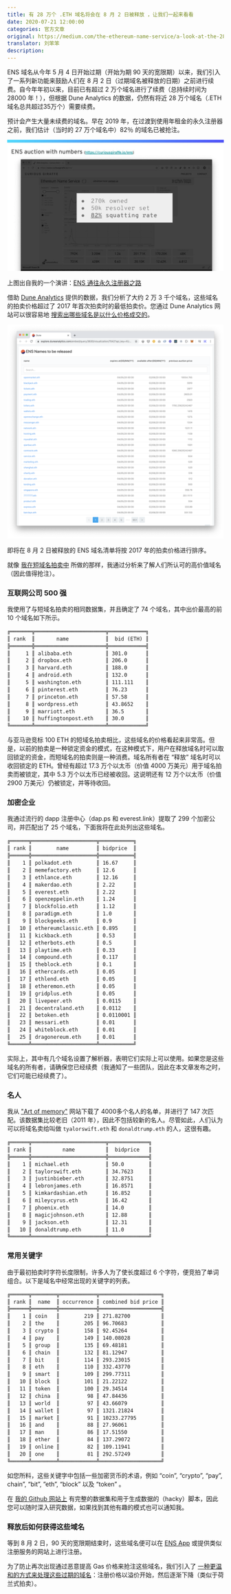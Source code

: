 ```yaml
---
title: 有 28 万个 .ETH 域名将会在 8 月 2 日被释放 ，让我们一起来看看
date: 2020-07-21 12:00:00
categories: 官方文章
original: https://medium.com/the-ethereum-name-service/a-look-at-the-280k-eth-names-set-to-become-available-august-2nd-e135ad23a05c
translator: 刘笨笨
description: 
---
```


ENS 域名从今年 5 月 4 日开始过期（开始为期 90 天的宽限期）以来，我们引入了一系列新功能来鼓励人们在 8 月 2 日（过期域名被释放的日期）之前进行续费。自今年年初以来，目前已有超过 2 万个域名进行了续费（总持续时间为 28000 年！），但根据 Dune Analytics 的数据，仍然有将近 28 万个域名（.ETH 域名总共超过35万个）需要续费。

预计会产生大量未续费的域名。早在 2019 年，在过渡到使用年租金的永久注册器之前，我们估计（当时的 27 万个域名中）82％ 的域名已被抢注。

![](/images/news/2020-07-21-a-look-at-the-280k-eth-names-set-to-become-available-august-2nd/01.png)

上图出自我的一个演讲：[ENS 通往永久注册器之路](https://speakerdeck.com/makoto_inoue/ens-the-road-to-the-permanent-registrar?slide=15)

借助 [Dune Analytics](https://www.duneanalytics.com/) 提供的数据，我们分析了大约 2 万 3 千个域名，这些域名的拍卖价格超过了 2017 年首次拍卖时的最低拍卖价。您通过 Dune Analytics 网站可以很容易地 [搜索出哪些域名是以什么价格成交的](https://explore.duneanalytics.com/embed/query/3630/visualization/7042?api_key=XUvG7yoTgPVr45HX7Bv61LWnCpjXonKQgC4js3VE)。

![](/images/news/2020-07-21-a-look-at-the-280k-eth-names-set-to-become-available-august-2nd/02.png)

即将在 8 月 2 日被释放的 ENS 域名清单将按 2017 年的拍卖价格进行排序。

就像 [我在短域名拍卖中](https://medium.com/the-ethereum-name-service/the-most-popular-eth-names-in-the-ens-short-name-auction-final-5d3466dd8837) 所做的那样，我通过分析来了解人们所认可的高价值域名（因此值得抢注）。

### 互联网公司 500 强

我使用了与短域名拍卖的相同数据集，并且确定了 74 个域名，其中出价最高的前 10 个域名如下所示。

``` txt
╔═══════╦═══════════════════════╦════════════╗
║ rank  ║       name            ║  bid (ETH) ║
╠═══════╬═══════════════════════╬════════════╣
║     1 ║ alibaba.eth           ║ 301.0      ║
║     2 ║ dropbox.eth           ║ 206.0      ║
║     3 ║ harvard.eth           ║ 188.0      ║
║     4 ║ android.eth           ║ 132.0      ║
║     5 ║ washington.eth        ║ 111.111    ║
║     6 ║ pinterest.eth         ║ 76.23      ║
║     7 ║ princeton.eth         ║ 57.58      ║
║     8 ║ wordpress.eth         ║ 43.8652    ║
║     9 ║ marriott.eth          ║ 36.5       ║
║    10 ║ huffingtonpost.eth    ║ 30.0       ║
╚═══════╩═══════════════════════╩════════════╝
```

与亚马逊竞标 100 ETH 的短域名拍卖相比，这些域名的价格看起来非常高。但是，以前的拍卖是一种锁定资金的模式，在这种模式下，用户在释放域名时可以取回锁定的资金，而短域名的拍卖则是一种消费。域名所有者在 “释放” 域名时可以收回锁定的 ETH。曾经有超过 17.3 万个以太币（价值 4000 万美元）用于域名拍卖而被锁定，其中 5.3 万个以太币已经被收回。这说明还有 12 万个以太币（价值 2900 万美元）仍被锁定，并等待收回。

### 加密企业

我通过流行的 dapp 注册中心（dap.ps 和 everest.link）提取了 299 个加密公司，并匹配出了 25 个域名，下面我将在此处列出这些域名。

``` txt
╔══════╦═════════════════════╦═══════════╗
║ rank ║        name         ║ bidprice  ║
╠══════╬═════════════════════╬═══════════╣
║    1 ║ polkadot.eth        ║ 16.67     ║
║    2 ║ memefactory.eth     ║ 12.6      ║
║    3 ║ ethlance.eth        ║ 12.16     ║
║    4 ║ makerdao.eth        ║ 2.22      ║
║    5 ║ everest.eth         ║ 2.22      ║
║    6 ║ openzeppelin.eth    ║ 1.24      ║
║    7 ║ blockfolio.eth      ║ 1.12      ║
║    8 ║ paradigm.eth        ║ 1.0       ║
║    9 ║ blockgeeks.eth      ║ 0.9       ║
║   10 ║ ethereumclassic.eth ║ 0.895     ║
║   11 ║ kickback.eth        ║ 0.53      ║
║   12 ║ etherbots.eth       ║ 0.5       ║
║   13 ║ playtime.eth        ║ 0.33      ║
║   14 ║ compound.eth        ║ 0.117     ║
║   15 ║ theblock.eth        ║ 0.1       ║
║   16 ║ ethercards.eth      ║ 0.05      ║
║   17 ║ ethlend.eth         ║ 0.05      ║
║   18 ║ etheremon.eth       ║ 0.05      ║
║   19 ║ gridplus.eth        ║ 0.05      ║
║   20 ║ livepeer.eth        ║ 0.0115    ║
║   21 ║ decentraland.eth    ║ 0.0112    ║
║   22 ║ betoken.eth         ║ 0.0110001 ║
║   23 ║ messari.eth         ║ 0.01      ║
║   24 ║ whiteblock.eth      ║ 0.01      ║
║   25 ║ dragonereum.eth     ║ 0.01      ║
╚══════╩═════════════════════╩═══════════╝
```

实际上，其中有几个域名设置了解析器，表明它们实际上可以使用。如果您是这些域名的所有者，请确保您已经续费（我通知了一些团队，因此在本文章发布之时，它们可能已经续费了）。

### 名人

我从 ["Art of memory"](https://forum.artofmemory.com/t/here-is-a-list-of-famous-people/26898/20) 网站下载了 4000多个名人的名单，并进行了 147 次匹配。该数据集比较老旧（2011 年），因此不包括较新的名人。尽管如此，人们认为可以将域名卖给叫做 `tyalorswift.eth` 和 `donaldtrump.eth` 的人，这很有趣。

``` txt
╔══════╦════════════════════════╦═════════════╗
║ rank ║          name          ║  bidprice   ║
╠══════╬════════════════════════╬═════════════╣
║    1 ║ michael.eth            ║ 50.0        ║
║    2 ║ taylorswift.eth        ║ 34.7623     ║
║    3 ║ justinbieber.eth       ║ 32.8751     ║
║    4 ║ lebronjames.eth        ║ 16.8571     ║
║    5 ║ kimkardashian.eth      ║ 16.852      ║
║    6 ║ mileycyrus.eth         ║ 16.42       ║
║    7 ║ phoenix.eth            ║ 14.0        ║
║    8 ║ magicjohnson.eth       ║ 12.88       ║
║    9 ║ jackson.eth            ║ 12.31       ║
║   10 ║ donaldtrump.eth        ║ 11.0        ║
╚══════╩════════════════════════╩═════════════╝
```

### 常用关键字

由于最初拍卖时字符长度限制，许多人为了使长度超过 6 个字符，便竞拍了单词组合。以下是域名中经常出现的关键字的列表。

``` txt 
╔══════╦════════╦════════════╦════════════════════╗
║ rank ║  name  ║ occurrence ║ combined bid price ║
╠══════╬════════╬════════════╬════════════════════╣
║    1 ║ coin   ║        219 ║ 271.82700          ║
║    2 ║ the    ║        205 ║ 96.70683           ║
║    3 ║ crypto ║        158 ║ 92.45264           ║
║    4 ║ pay    ║        149 ║ 140.08028          ║
║    5 ║ group  ║        135 ║ 69.48181           ║
║    6 ║ chain  ║        132 ║ 81.12947           ║
║    7 ║ bit    ║        114 ║ 293.23015          ║
║    8 ║ eth    ║        110 ║ 332.43770          ║
║    9 ║ smart  ║        109 ║ 299.77311          ║
║   10 ║ block  ║        101 ║ 21.22122           ║
║   11 ║ token  ║        100 ║ 29.34514           ║
║   12 ║ china  ║         98 ║ 47.84436           ║
║   13 ║ world  ║         97 ║ 43.66079           ║
║   14 ║ wallet ║         97 ║ 1321.21824         ║
║   15 ║ market ║         91 ║ 10233.27795        ║
║   16 ║ and    ║         88 ║ 27.96061           ║
║   17 ║ man    ║         86 ║ 17.51550           ║
║   18 ║ ether  ║         84 ║ 137.29072          ║
║   19 ║ online ║         82 ║ 109.11941          ║
║   20 ║ one    ║         81 ║ 292.57249          ║
╚══════╩════════╩════════════╩════════════════════╝
```

如您所料，这些关键字中包括一些加密货币的术语，例如 “coin”, “crypto”, “pay”, chain”, “bit”, ”eth”, “block” 以及 “token” 。

在 [我的 Github 网站上](https://github.com/makoto/expiringnames) 有完整的数据集和用于生成数据的（hacky）脚本，因此您可以随时深入研究数据，如果找到其他有趣的模式也可以通知我。

### 释放后如何获得这些域名

等到 8 月 2 日，90 天的宽限期结束时，这些域名便可以在 [ENS App](https://app.ens.domains/) 或提供类似注册服务的网站上进行注册。

为了防止再次出现通过恶意提高 Gas 价格来抢注这些域名，我们引入了 [一种更温和的方式来处理这些过期的域名](/news/2020-07-16-new-decaying-price-premium-for-newly-released-names.html)：注册价格以溢价开始，然后逐渐下降（类似于荷兰式拍卖）。
